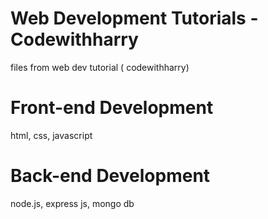 # Web Development Tutorials - Codewithharry
files from web dev tutorial ( codewithharry)

# Front-end Development
html, css, javascript

# Back-end Development
node.js, express js, mongo db
